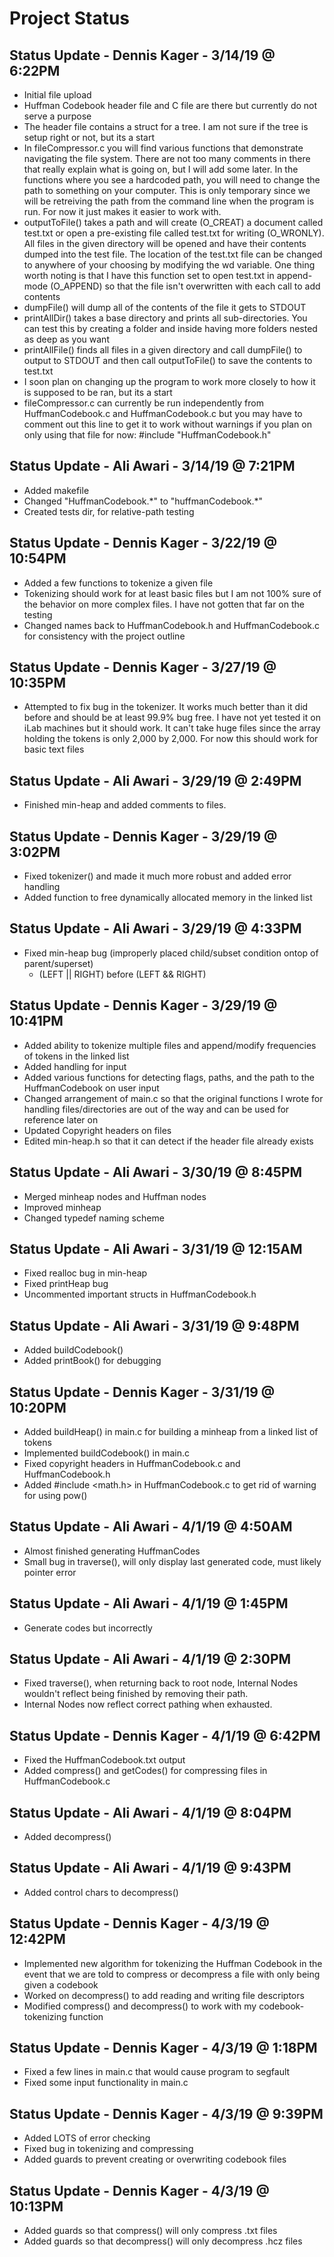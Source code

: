 Project Status 
==============

Status Update - Dennis Kager - 3/14/19 @ 6:22PM
-----------------------------------------------
* Initial file upload
* Huffman Codebook header file and C file are there but currently do not serve a purpose
* The header file contains a struct for a tree. I am not sure if the tree is setup right or not, but its a start
* In fileCompressor.c you will find various functions that demonstrate navigating the file system. There are not too many comments in there that really explain what is going on, but I will add some later. In the functions where you see a hardcoded path, you will need to change the path to something on your computer. This is only temporary since we will be retreiving the path from the command line when the program is run. For now it just makes it easier to work with. 
* outputToFile() takes a path and will create (O_CREAT) a document called test.txt or open a pre-existing file called test.txt for writing (O_WRONLY). All files in the given directory will be opened and have their contents dumped into the test file. The location of the test.txt file can be changed to anywhere of your choosing by modifying the wd variable. One thing worth noting is that I have this function set to open test.txt in append-mode (O_APPEND) so that the file isn't overwritten with each call to add contents
* dumpFile() will dump all of the contents of the file it gets to STDOUT
* printAllDir() takes a base directory and prints all sub-directories. You can test this by creating a folder and inside having more folders nested as deep as you want
* printAllFile() finds all files in a given directory and call dumpFile() to output to STDOUT and then call outputToFile() to save the contents to test.txt
* I soon plan on changing up the program to work more closely to how it is supposed to be ran, but its a start
* fileCompressor.c can currently be run independently from HuffmanCodebook.c and HuffmanCodebook.c but you may have to comment out this line to get it to work without warnings if you plan on only using that file for now: #include "HuffmanCodebook.h"

Status Update - Ali Awari - 3/14/19 @ 7:21PM
---------------------------------------------
* Added makefile
* Changed "HuffmanCodebook.\*" to "huffmanCodebook.\*"
* Created tests dir, for relative-path testing

Status Update - Dennis Kager - 3/22/19 @ 10:54PM
-----------------------------------------------
* Added a few functions to tokenize a given file 
* Tokenizing should work for at least basic files but I am not 100% sure of the behavior on more complex files. I have not gotten that far on the testing
* Changed names back to HuffmanCodebook.h and HuffmanCodebook.c for consistency with the project outline

Status Update - Dennis Kager - 3/27/19 @ 10:35PM
------------------------------------------------
* Attempted to fix bug in the tokenizer. It works much better than it did before and should be at least 99.9% bug free. I have not yet tested it on iLab machines but it should work. It can't take huge files since the array holding the tokens is only 2,000 by 2,000. For now this should work for basic text files

Status Update - Ali Awari - 3/29/19 @ 2:49PM
--------------------------------------------
* Finished min-heap and added comments to files.

Status Update - Dennis Kager - 3/29/19 @ 3:02PM
-----------------------------------------------
* Fixed tokenizer() and made it much more robust and added error handling
* Added function to free dynamically allocated memory in the linked list

Status Update - Ali Awari - 3/29/19 @ 4:33PM
--------------------------------------------
* Fixed min-heap bug (improperly placed child/subset condition ontop of parent/superset)
    - (LEFT || RIGHT) before (LEFT && RIGHT)

Status Update - Dennis Kager - 3/29/19 @ 10:41PM
------------------------------------------------
* Added ability to tokenize multiple files and append/modify frequencies of tokens in the linked list
* Added handling for input
* Added various functions for detecting flags, paths, and the path to the HuffmanCodebook on user input
* Changed arrangement of main.c so that the original functions I wrote for handling files/directories are out of the way and can be used for reference later on
* Updated Copyright headers on files
* Edited min-heap.h so that it can detect if the header file already exists

Status Update - Ali Awari - 3/30/19 @ 8:45PM
--------------------------------------------
* Merged minheap nodes and Huffman nodes
* Improved minheap
* Changed typedef naming scheme

Status Update - Ali Awari - 3/31/19 @ 12:15AM
--------------------------------------------
* Fixed realloc bug in min-heap
* Fixed printHeap bug
* Uncommented important structs in HuffmanCodebook.h

Status Update - Ali Awari - 3/31/19 @ 9:48PM
--------------------------------------------
* Added buildCodebook()
* Added printBook() for debugging

Status Update - Dennis Kager - 3/31/19 @ 10:20PM
------------------------------------------------
* Added buildHeap() in main.c for building a minheap from a linked list of tokens
* Implemented buildCodebook() in main.c
* Fixed copyright headers in HuffmanCodebook.c and HuffmanCodebook.h
* Added #include <math.h> in HuffmanCodebook.c to get rid of warning for using pow()

Status Update - Ali Awari - 4/1/19 @ 4:50AM
--------------------------------------------
* Almost finished generating HuffmanCodes
* Small bug in traverse(), will only display last generated code, must likely pointer error

Status Update - Ali Awari - 4/1/19 @ 1:45PM
--------------------------------------------
* Generate codes but incorrectly

Status Update - Ali Awari - 4/1/19 @ 2:30PM
--------------------------------------------
* Fixed traverse(), when returning back to root node, Internal Nodes wouldn't reflect being finished by removing their path.
* Internal Nodes now reflect correct pathing when exhausted.

Status Update - Dennis Kager - 4/1/19 @ 6:42PM
-----------------------------------------------
* Fixed the HuffmanCodebook.txt output
* Added compress() and getCodes() for compressing files in HuffmanCodebook.c

Status Update - Ali Awari - 4/1/19 @ 8:04PM
--------------------------------------------
* Added decompress()

Status Update - Ali Awari - 4/1/19 @ 9:43PM
--------------------------------------------
* Added control chars to decompress()

Status Update - Dennis Kager - 4/3/19 @ 12:42PM
-----------------------------------------------
* Implemented new algorithm for tokenizing the Huffman Codebook in the event that we are told to compress or decompress a file with only being given a codebook
* Worked on decompress() to add reading and writing file descriptors
* Modified compress() and decompress() to work with my codebook-tokenizing function

Status Update - Dennis Kager - 4/3/19 @ 1:18PM
-----------------------------------------------
* Fixed a few lines in main.c that would cause program to segfault
* Fixed some input functionality in main.c

Status Update - Dennis Kager - 4/3/19 @ 9:39PM
-----------------------------------------------
* Added LOTS of error checking
* Fixed bug in tokenizing and compressing
* Added guards to prevent creating or overwriting codebook files

Status Update - Dennis Kager - 4/3/19 @ 10:13PM
-----------------------------------------------
* Added guards so that compress() will only compress .txt files
* Added guards so that decompress() will only decompress .hcz files
